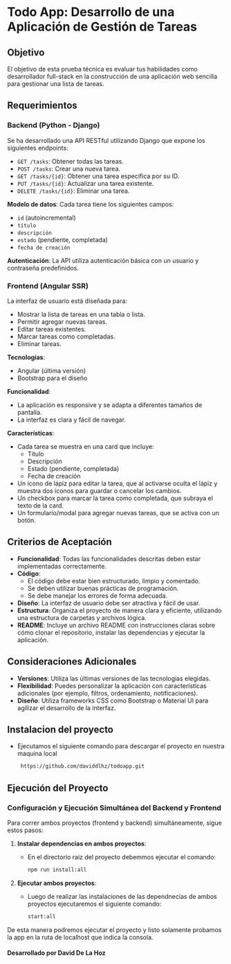 # Todo App: Desarrollo de una Aplicación de Gestión de Tareas

## Objetivo
El objetivo de esta prueba técnica es evaluar tus habilidades como desarrollador full-stack en la construcción de una aplicación web sencilla para gestionar una lista de tareas.

## Requerimientos

### Backend (Python - Django)
Se ha desarrollado una API RESTful utilizando Django que expone los siguientes endpoints:

- `GET /tasks`: Obtener todas las tareas.
- `POST /tasks`: Crear una nueva tarea.
- `GET /tasks/{id}`: Obtener una tarea específica por su ID.
- `PUT /tasks/{id}`: Actualizar una tarea existente.
- `DELETE /tasks/{id}`: Eliminar una tarea.

**Modelo de datos**:
Cada tarea tiene los siguientes campos:
- `id` (autoincremental)
- `título`
- `descripción`
- `estado` (pendiente, completada)
- `fecha de creación`

**Autenticación**:
La API utiliza autenticación básica con un usuario y contraseña predefinidos.

### Frontend (Angular SSR)
La interfaz de usuario está diseñada para:
- Mostrar la lista de tareas en una tabla o lista.
- Permitir agregar nuevas tareas.
- Editar tareas existentes.
- Marcar tareas como completadas.
- Eliminar tareas.

**Tecnologías**:
- Angular (última versión)
- Bootstrap para el diseño

**Funcionalidad**:
- La aplicación es responsive y se adapta a diferentes tamaños de pantalla.
- La interfaz es clara y fácil de navegar.

**Características**:
- Cada tarea se muestra en una card que incluye:
  - Título
  - Descripción
  - Estado (pendiente, completada)
  - Fecha de creación
- Un icono de lápiz para editar la tarea, que al activarse oculta el lápiz y muestra dos iconos para guardar o cancelar los cambios.
- Un checkbox para marcar la tarea como completada, que subraya el texto de la card.
- Un formulario/modal para agregar nuevas tareas, que se activa con un botón.

## Criterios de Aceptación
- **Funcionalidad**: Todas las funcionalidades descritas deben estar implementadas correctamente.
- **Código**:
  - El código debe estar bien estructurado, limpio y comentado.
  - Se deben utilizar buenas prácticas de programación.
  - Se debe manejar los errores de forma adecuada.
- **Diseño**: La interfaz de usuario debe ser atractiva y fácil de usar.
- **Estructura**: Organiza el proyecto de manera clara y eficiente, utilizando una estructura de carpetas y archivos lógica.
- **README**: Incluye un archivo README con instrucciones claras sobre cómo clonar el repositorio, instalar las dependencias y ejecutar la aplicación.

## Consideraciones Adicionales
- **Versiones**: Utiliza las últimas versiones de las tecnologías elegidas.
- **Flexibilidad**: Puedes personalizar la aplicación con características adicionales (por ejemplo, filtros, ordenamiento, notificaciones).
- **Diseño**: Utiliza frameworks CSS como Bootstrap o Material UI para agilizar el desarrollo de la interfaz.

## Instalacion del proyecto

- Ejecutamos el siguiente comando para descargar el proyecto en nuestra maquina local
    ```bash
     https://github.com/daviddlhz/todoapp.git
    ```

## Ejecución del Proyecto

### Configuración y Ejecución Simultánea del Backend y Frontend

Para correr ambos proyectos (frontend y backend) simultáneamente, sigue estos pasos:

1. **Instalar dependencias en ambos proyectos**:
   - En el directorio raiz del proyecto debemmos ejecutar el comando:
     ```bash
     npm run install:all
     ```

2. **Ejecutar ambos proyectos**:
   - Luego de realizar las instalaciones de las dependnecias de ambos proyectos ejecutaremos el siguiente comando:
     ```bash
     start:all
     ```

De esta manera podremos ejecutar el proyecto y listo solamente probamos la app en la ruta de localhost que indica la consola.

#### Desarrollado por David De La Hoz



